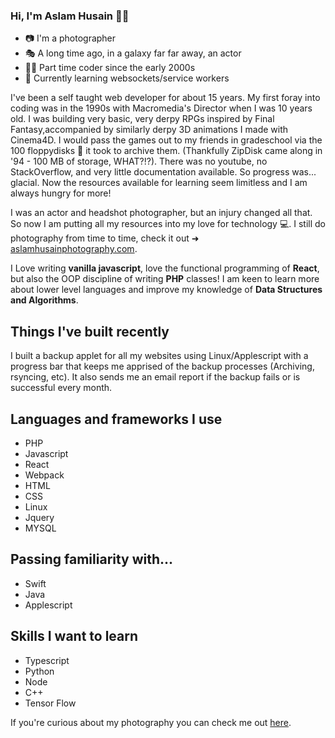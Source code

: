 ### Hi, I'm Aslam Husain 👋🏽

- 📷 I'm a photographer
- 🎭 A long time ago, in a galaxy far far away, an actor 
- 🧑‍💻 Part time coder since the early 2000s  
- 🌱 Currently learning websockets/service workers 

I've been a self taught web developer for about 15 years. My first foray into coding was in the 1990s with Macromedia's Director when I was 10 years old. I was building very basic, very derpy RPGs inspired by Final Fantasy,accompanied by similarly derpy 3D animations I made with Cinema4D. I would pass the games out to my friends in gradeschool via the 100 floppydisks 💾 it took to archive them. (Thankfully ZipDisk came along in '94 - 100 MB of storage, WHAT?!?). There was no youtube, no StackOverflow, and very little documentation available. So progress was... glacial. Now the resources available for learning seem limitless and I am always hungry for more!

I was an actor and headshot photographer, but an injury changed all that. So now I am putting all my resources into my love for technology 💻. I still do photography from time to time, check it out ➜ [aslamhusainphotography.com](https://aslamhusainphotography.com).

I Love writing **vanilla javascript**, love the functional programming of **React**, but also the OOP discipline of writing **PHP** classes! I am keen to learn more about lower level languages and improve my knowledge of **Data Structures and Algorithms**.

## Things I've built recently

I built a backup applet for all my websites using Linux/Applescript with a progress bar that keeps me apprised of the backup processes (Archiving, rsyncing, etc). It also sends me an email report if the backup fails or is successful every month.

## Languages and frameworks I use

- PHP
- Javascript
- React
- Webpack
- HTML
- CSS
- Linux
- Jquery
- MYSQL

## Passing familiarity with...

- Swift
- Java
- Applescript


## Skills I want to learn

- Typescript
- Python
- Node 
- C++
- Tensor Flow


If you're curious about my photography you can check me out [here](https://aslamhusainphotography.com).

<!--
**aslamhus/aslamhus** is a ✨ _special_ ✨ repository because its `README.md` (this file) appears on your GitHub profile.

Here are some ideas to get you started:

- 🔭 I’m currently working on ...
- 🌱 I’m currently learning ...
- 👯 I’m looking to collaborate on ...
- 🤔 I’m looking for help with ...
- 💬 Ask me about ...
- 📫 How to reach me: ...
- 😄 Pronouns: ...
- ⚡ Fun fact: ...
-->
